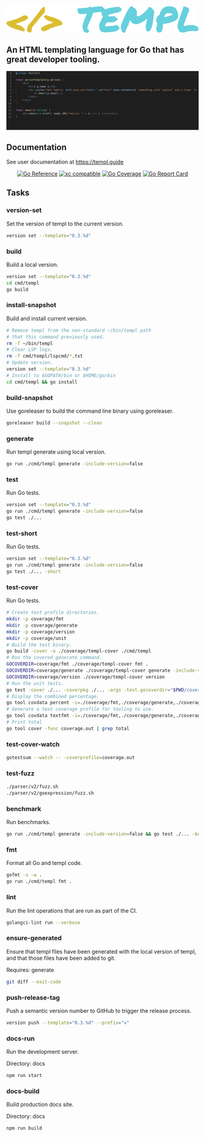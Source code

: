 ![templ](https://github.com/a-h/templ/raw/main/templ.png)

## An HTML templating language for Go that has great developer tooling.

![templ](ide-demo.gif)


## Documentation

See user documentation at https://templ.guide

<p align="center">
<a href="https://pkg.go.dev/github.com/a-h/templ"><img src="https://pkg.go.dev/badge/github.com/a-h/templ.svg" alt="Go Reference" /></a>
<a href="https://xcfile.dev"><img src="https://xcfile.dev/badge.svg" alt="xc compatible" /></a>
<a href="https://raw.githack.com/wiki/a-h/templ/coverage.html"><img src="https://github.com/a-h/templ/wiki/coverage.svg" alt="Go Coverage" /></a>
<a href="https://goreportcard.com/report/github.com/a-h/templ"><img src="https://goreportcard.com/badge/github.com/a-h/templ" alt="Go Report Card" /></a>
</p>

## Tasks

### version-set

Set the version of templ to the current version.

```sh
version set --template="0.3.%d"
```

### build

Build a local version.

```sh
version set --template="0.3.%d"
cd cmd/templ
go build
```

### install-snapshot

Build and install current version.

```sh
# Remove templ from the non-standard ~/bin/templ path
# that this command previously used.
rm -f ~/bin/templ
# Clear LSP logs.
rm -f cmd/templ/lspcmd/*.txt
# Update version.
version set --template="0.3.%d"
# Install to $GOPATH/bin or $HOME/go/bin
cd cmd/templ && go install
```

### build-snapshot

Use goreleaser to build the command line binary using goreleaser.

```sh
goreleaser build --snapshot --clean
```

### generate

Run templ generate using local version.

```sh
go run ./cmd/templ generate -include-version=false
```

### test

Run Go tests.

```sh
version set --template="0.3.%d"
go run ./cmd/templ generate -include-version=false
go test ./...
```

### test-short

Run Go tests.

```sh
version set --template="0.3.%d"
go run ./cmd/templ generate -include-version=false
go test ./... -short
```

### test-cover

Run Go tests.

```sh
# Create test profile directories.
mkdir -p coverage/fmt
mkdir -p coverage/generate
mkdir -p coverage/version
mkdir -p coverage/unit
# Build the test binary.
go build -cover -o ./coverage/templ-cover ./cmd/templ
# Run the covered generate command.
GOCOVERDIR=coverage/fmt ./coverage/templ-cover fmt .
GOCOVERDIR=coverage/generate ./coverage/templ-cover generate -include-version=false
GOCOVERDIR=coverage/version ./coverage/templ-cover version
# Run the unit tests.
go test -cover ./... -coverpkg ./... -args -test.gocoverdir="$PWD/coverage/unit"
# Display the combined percentage.
go tool covdata percent -i=./coverage/fmt,./coverage/generate,./coverage/version,./coverage/unit
# Generate a text coverage profile for tooling to use.
go tool covdata textfmt -i=./coverage/fmt,./coverage/generate,./coverage/version,./coverage/unit -o coverage.out
# Print total
go tool cover -func coverage.out | grep total
```

### test-cover-watch

```sh
gotestsum --watch -- -coverprofile=coverage.out
```

### test-fuzz

```sh
./parser/v2/fuzz.sh
./parser/v2/goexpression/fuzz.sh
```

### benchmark

Run benchmarks.

```sh
go run ./cmd/templ generate -include-version=false && go test ./... -bench=. -benchmem
```

### fmt

Format all Go and templ code.

```sh
gofmt -s -w .
go run ./cmd/templ fmt .
```

### lint

Run the lint operations that are run as part of the CI.

```sh
golangci-lint run --verbose
```

### ensure-generated

Ensure that templ files have been generated with the local version of templ, and that those files have been added to git.

Requires: generate

```sh
git diff --exit-code
```

### push-release-tag

Push a semantic version number to GitHub to trigger the release process.

```sh
version push --template="0.3.%d" --prefix="v"
```

### docs-run

Run the development server.

Directory: docs

```sh
npm run start
```

### docs-build

Build production docs site.

Directory: docs

```sh
npm run build
```

